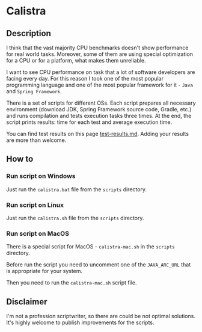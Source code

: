 # Calistra

## Description
I think that the vast majority CPU benchmarks doesn't show performance for real world tasks. 
Moreover, some of them are using special optimization for a CPU or for a platform, what makes them unreliable.

I want to see CPU performance on task that a lot of software developers are facing every day. For this reason I took
one of the most popular programming language and one of the most popular framework for it - `Java` and `Spring Framework`.

There is a set of scripts for different OSs. Each script prepares all necessary environment (download JDK, Spring 
Framework source code, Gradle, etc.) and runs compilation and tests execution tasks three times. At the end, the script
prints results: time for each test and average execution time.

You can find test results on this page [test-results.md](test-results.md). Adding your results are more than welcome.

## How to
### Run script on Windows
Just run the `calistra.bat` file from the `scripts` directory.

### Run script on Linux
Just run the `calistra.sh` file from the `scripts` directory.

### Run script on MacOS
There is a special script for MacOS - `calistra-mac.sh` in the `scripts` directory. 

Before run the script you need to uncomment one of the `JAVA_ARC_URL` that is appropriate for your system.

Then you need to run the `calistra-mac.sh` script file.

## Disclaimer
I'm not a profession scriptwriter, so there are could be not optimal solutions. 
It's highly welcome to publish improvements for the scripts.

